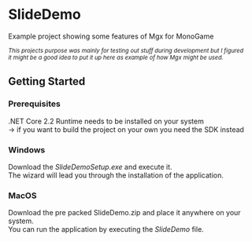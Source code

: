 # SlideDemo
Example project showing some features of Mgx for MonoGame

<sup><i>This projects purpose was mainly for testing out stuff during development but I figured<br/>
it might be a good idea to put it up here as example of how Mgx might be used.</i></sup>

## Getting Started

### Prerequisites
.NET Core 2.2 Runtime needs to be installed on your system<br />
-> if you want to build the project on your own you need the SDK instead

### Windows
Download the *SlideDemoSetup.exe* and execute it.<br />
The wizard will lead you through the installation of the application.

### MacOS
Download the pre packed SlideDemo.zip and place it anywhere on your system.<br />
You can run the application by executing the *SlideDemo* file.
